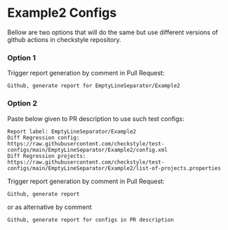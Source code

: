 # Example2 Configs

Bellow are two options that will do the same but use different versions
of github actions in checkstyle repository.


### Option 1
Trigger report generation by comment in Pull Request:
```
Github, generate report for EmptyLineSeparator/Example2
```

### Option 2

Paste below given to PR description to use such test configs:
```
Report label: EmptyLineSeparator/Example2
Diff Regression config: https://raw.githubusercontent.com/checkstyle/test-configs/main/EmptyLineSeparator/Example2/config.xml
Diff Regression projects: https://raw.githubusercontent.com/checkstyle/test-configs/main/EmptyLineSeparator/Example2/list-of-projects.properties
```

Trigger report generation by comment in Pull Request:
```
Github, generate report
```
or as alternative by comment
```
Github, generate report for configs in PR description
```
